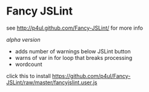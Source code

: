 # Fancy JSLint #

see http://p4ul.github.com/Fancy-JSLint/ for more info

_alpha version_

* adds number of warnings below JSLint button
* warns of var in for loop that breaks processing
* wordcount 


click this to install https://github.com/p4ul/Fancy-JSLint/raw/master/fancyjslint.user.js
